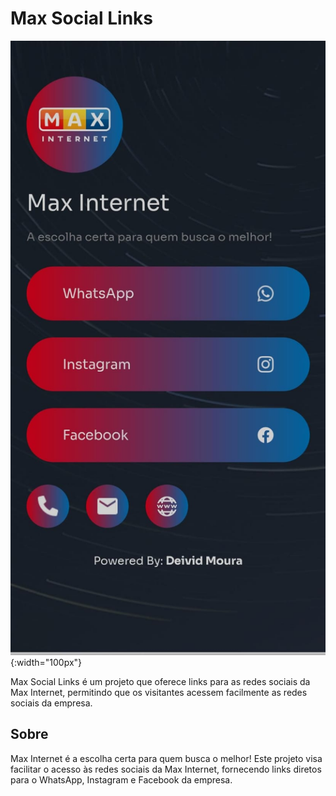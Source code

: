 # Max Social Links

![Logo](./static/img/model.jpg){:width="100px"}

Max Social Links é um projeto que oferece links para as redes sociais da Max Internet, permitindo que os visitantes acessem facilmente as redes sociais da empresa.

## Sobre

Max Internet é a escolha certa para quem busca o melhor! Este projeto visa facilitar o acesso às redes sociais da Max Internet, fornecendo links diretos para o WhatsApp, Instagram e Facebook da empresa.
